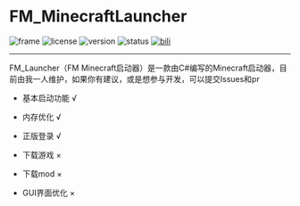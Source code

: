 
# FM_MinecraftLauncher

![frame](https://img.shields.io/badge/.NET-8.0-blue)
![license](https://img.shields.io/badge/协议-MIT-orange)
![version](https://img.shields.io/badge/版本-1.5-green)
![status](https://img.shields.io/badge/状态-开发中-yellow)
[![bili](https://img.shields.io/badge/BILI-我的B站主页-darkturquoise.svg)](https://space.bilibili.com/38782485?spm_id_from=333.1007.0.0)


---

FM_Launcher（FM Minecraft启动器）是一款由C#编写的Minecraft启动器，目前由我一人维护，如果你有建议，或是想参与开发，可以提交Issues和pr

- 基本启动功能 √

- 内存优化 √

- 正版登录 √

- 下载游戏 ×

- 下载mod ×

- GUI界面优化 ×
